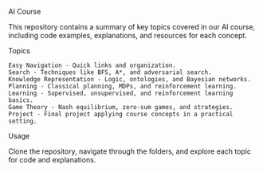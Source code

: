 AI Course

This repository contains a summary of key topics covered in our AI course, including code examples, explanations, and resources for each concept.

Topics


	Easy Navigation - Quick links and organization.
	Search - Techniques like BFS, A*, and adversarial search.
	Knowledge Representation - Logic, ontologies, and Bayesian networks.
	Planning - Classical planning, MDPs, and reinforcement learning.
	Learning - Supervised, unsupervised, and reinforcement learning basics.
	Game Theory - Nash equilibrium, zero-sum games, and strategies.
	Project - Final project applying course concepts in a practical setting.

Usage

Clone the repository, navigate through the folders, and explore each topic for code and explanations.

